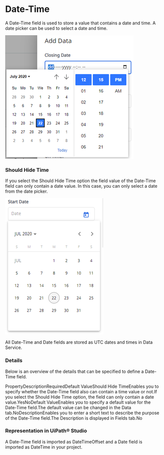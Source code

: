 ﻿# Date-Time

A Date-Time field is used to store a value that contains a date and time. A date picker can be used to select a date and time.

![8dc3755-DateTime=GUID-0EA6A81B-32AD-48D0-9620-FE32241FEA81=1=en=Default](/images/8dc3755-DateTime=GUID-0EA6A81B-32AD-48D0-9620-FE32241FEA81=1=en=Default.png)

### Should Hide Time

If you select the Should Hide Time option the field value of the Date-Time field can only contain a date value. In this case, you can only select a date from the date picker.

![06c69be-Date=GUID-CF82923B-994C-4BD5-9A45-42976B1E04D2=1=en=Default](/images/06c69be-Date=GUID-CF82923B-994C-4BD5-9A45-42976B1E04D2=1=en=Default.png)

All Date-Time and Date fields are stored as UTC dates and times in Data Service.


### Details

Below is an overview of the details that can be specified to define a Date-Time field.

PropertyDescriptionRequiredDefault ValueShould Hide TimeEnables you to specify whether the Date-Time field also can contain a time value or not.If you select the Should Hide Time option, the field can only contain a date value.YesNoDefault ValueEnables you to specify a default value for the Date-Time field.The default value can be changed in the Data tab.NoDescriptionEnables you to enter a short text to describe the purpose of the Date-Time field.The Description is displayed in Fields tab.No


### Representation in UiPath® Studio

A Date-Time field is imported as DateTimeOffset and a Date field is
            imported as DateTime in your project.

